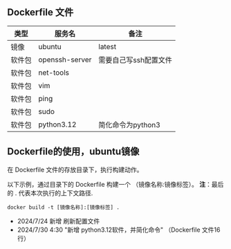 ## Dockerfile 文件


| 类型   | 服务名         | 备注                 |
| ------ | -------------- | -------------------- |
| 镜像   | ubuntu         | latest               |
| 软件包 | openssh-server |   需要自己写ssh配置文件    |
| 软件包 | net-tools      |                      |
| 软件包 | vim            |                      |
| 软件包 | ping           |                      |
| 软件包 | sudo           |                      |
| 软件包 | python3.12     | 简化命令为python3    |

## Dockerfile的使用，ubuntu镜像

在 Dockerfile 文件的存放目录下，执行构建动作。

以下示例，通过目录下的 Dockerfile 构建一个 （镜像名称:镜像标签）。
**注**：最后的 . 代表本次执行的上下文路径.

```
docker build -t [镜像名称]:[镜像标签] .
```

* 2024/7/24 新增 刷新配置文件
* 2024/7/30 4:30 "新增 python3.12软件，并简化命令"  （Dockerfile 文件16行）
